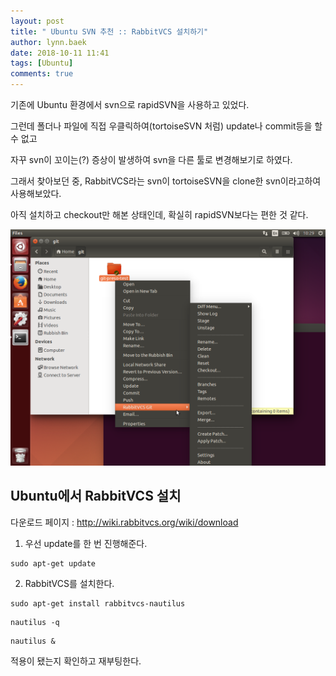 ```yaml
---
layout: post
title: " Ubuntu SVN 추천 :: RabbitVCS 설치하기"
author: lynn.baek
date: 2018-10-11 11:41
tags: [Ubuntu]
comments: true
---
```


기존에 Ubuntu 환경에서 svn으로 rapidSVN을 사용하고 있었다.

그런데 폴더나 파일에 직접 우클릭하여(tortoiseSVN 처럼) update나 commit등을 할 수 없고

자꾸 svn이 꼬이는(?) 증상이 발생하여 svn을 다른 툴로 변경해보기로 하였다. 

그래서 찾아보던 중, RabbitVCS라는 svn이 tortoiseSVN을 clone한 svn이라고하여 사용해보았다. 

아직 설치하고 checkout만 해본 상태인데, 확실히 rapidSVN보다는 편한 것 같다. 

![rabbitvcs-nautilus-integration](./files/rabbitvcs-nautilus-integration.png)

## Ubuntu에서 RabbitVCS 설치

다운로드 페이지 : http://wiki.rabbitvcs.org/wiki/download



1. 우선 update를 한 번 진행해준다.

```shell
sudo apt-get update
```

2. RabbitVCS를 설치한다.

```shell
sudo apt-get install rabbitvcs-nautilus
```

```shell
nautilus -q
```

```shell
nautilus &
```

적용이 됐는지 확인하고 재부팅한다.

